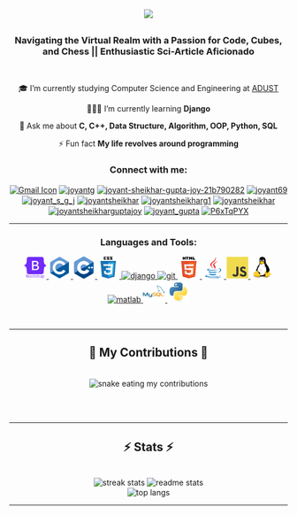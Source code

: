 <h1 align="center">
    <img src="https://readme-typing-svg.herokuapp.com/?font=Righteous&size=35&center=true&vCenter=true&width=500&height=70&duration=5000&pause=1500&lines=Welcome+to+Joyant's+World!+👋;+I'm+Joyant+Sheikhar+Gupta+Joy!;" />
</h1>

<h3 align="center">Navigating the Virtual Realm with a Passion for Code, Cubes, and Chess || Enthusiastic Sci-Article Aficionado</h3>

<br/>

<div align="center">
 
 🎓 I’m currently studying Computer Science and Engineering at [ADUST](https://www.adust.edu.bd/#/)
 
 🧑🏻‍💻 I’m currently learning **Django**

💬 Ask me about **C, C++, Data Structure, Algorithm, OOP, Python, SQL**

⚡ Fun fact **My life revolves around programming**

 </div>
 
<div align="center"> 
  <h3 align="center">Connect with me:</h3>
<p align="center">
<a href="mailto:joyantsheikharguptajoy@gmail.com">
  <img align="center" src="https://img.icons8.com/?size=100&id=qyRpAggnV0zH&format=png&color=000000" alt="Gmail Icon" height="40" width="40" /></a>
<a href="https://twitter.com/joyantg" target="blank"><img align="center" src="https://raw.githubusercontent.com/rahuldkjain/github-profile-readme-generator/master/src/images/icons/Social/twitter.svg" alt="joyantg" height="30" width="40" /></a>
<a href="https://linkedin.com/in/joyant-sheikhar-gupta-joy-21b790282" target="blank"><img align="center" src="https://raw.githubusercontent.com/rahuldkjain/github-profile-readme-generator/master/src/images/icons/Social/linked-in-alt.svg" alt="joyant-sheikhar-gupta-joy-21b790282" height="30" width="40" /></a>
<a href="https://fb.com/joyant69" target="blank"><img align="center" src="https://raw.githubusercontent.com/rahuldkjain/github-profile-readme-generator/master/src/images/icons/Social/facebook.svg" alt="joyant69" height="30" width="40" /></a>
<a href="https://instagram.com/joyant_s_g_j" target="blank"><img align="center" src="https://raw.githubusercontent.com/rahuldkjain/github-profile-readme-generator/master/src/images/icons/Social/instagram.svg" alt="joyant_s_g_j" height="30" width="40" /></a>
<a href="https://www.codechef.com/users/joyantsheikhar" target="blank"><img align="center" src="https://cdn.jsdelivr.net/npm/simple-icons@3.1.0/icons/codechef.svg" alt="joyantsheikhar" height="30" width="40" /></a>
<a href="https://www.hackerrank.com/joyantsheikharg1" target="blank"><img align="center" src="https://raw.githubusercontent.com/rahuldkjain/github-profile-readme-generator/master/src/images/icons/Social/hackerrank.svg" alt="joyantsheikharg1" height="30" width="40" /></a>
<a href="https://codeforces.com/profile/joyantsheikhar" target="blank"><img align="center" src="https://raw.githubusercontent.com/rahuldkjain/github-profile-readme-generator/master/src/images/icons/Social/codeforces.svg" alt="joyantsheikhar" height="30" width="40" /></a>
<a href="https://www.leetcode.com/joyantsheikharguptajoy" target="blank"><img align="center" src="https://raw.githubusercontent.com/rahuldkjain/github-profile-readme-generator/master/src/images/icons/Social/leet-code.svg" alt="joyantsheikharguptajoy" height="30" width="40" /></a>
<a href="https://auth.geeksforgeeks.org/user/joyant_gupta" target="blank"><img align="center" src="https://raw.githubusercontent.com/rahuldkjain/github-profile-readme-generator/master/src/images/icons/Social/geeks-for-geeks.svg" alt="joyant_gupta" height="30" width="40" /></a>
<a href="https://discord.gg/P6xTqPYX" target="blank"><img align="center" src="https://raw.githubusercontent.com/rahuldkjain/github-profile-readme-generator/master/src/images/icons/Social/discord.svg" alt="P6xTqPYX" height="30" width="40" /></a>
</p>

</div>

 <hr/>
<h3 align="center">Languages and Tools:</h3>
<p align="center"> <a href="https://getbootstrap.com" target="_blank" rel="noreferrer"> <img src="https://raw.githubusercontent.com/devicons/devicon/master/icons/bootstrap/bootstrap-plain-wordmark.svg" alt="bootstrap" width="40" height="40"/> </a> <a href="https://www.cprogramming.com/" target="_blank" rel="noreferrer"> <img src="https://raw.githubusercontent.com/devicons/devicon/master/icons/c/c-original.svg" alt="c" width="40" height="40"/> </a> <a href="https://www.w3schools.com/cpp/" target="_blank" rel="noreferrer"> <img src="https://raw.githubusercontent.com/devicons/devicon/master/icons/cplusplus/cplusplus-original.svg" alt="cplusplus" width="40" height="40"/> </a> <a href="https://www.w3schools.com/css/" target="_blank" rel="noreferrer"> <img src="https://raw.githubusercontent.com/devicons/devicon/master/icons/css3/css3-original-wordmark.svg" alt="css3" width="40" height="40"/> </a> <a href="https://www.djangoproject.com/" target="_blank" rel="noreferrer"> <img src="https://cdn.worldvectorlogo.com/logos/django.svg" alt="django" width="40" height="40"/> </a> <a href="https://git-scm.com/" target="_blank" rel="noreferrer"> <img src="https://www.vectorlogo.zone/logos/git-scm/git-scm-icon.svg" alt="git" width="40" height="40"/> </a> <a href="https://www.w3.org/html/" target="_blank" rel="noreferrer"> <img src="https://raw.githubusercontent.com/devicons/devicon/master/icons/html5/html5-original-wordmark.svg" alt="html5" width="40" height="40"/> </a> <a href="https://www.java.com" target="_blank" rel="noreferrer"> <img src="https://raw.githubusercontent.com/devicons/devicon/master/icons/java/java-original.svg" alt="java" width="40" height="40"/> </a> <a href="https://developer.mozilla.org/en-US/docs/Web/JavaScript" target="_blank" rel="noreferrer"> <img src="https://raw.githubusercontent.com/devicons/devicon/master/icons/javascript/javascript-original.svg" alt="javascript" width="40" height="40"/> </a> <a href="https://www.linux.org/" target="_blank" rel="noreferrer"> <img src="https://raw.githubusercontent.com/devicons/devicon/master/icons/linux/linux-original.svg" alt="linux" width="40" height="40"/> </a> <a href="https://www.mathworks.com/" target="_blank" rel="noreferrer"> <img src="https://upload.wikimedia.org/wikipedia/commons/2/21/Matlab_Logo.png" alt="matlab" width="40" height="40"/> </a> <a href="https://www.mysql.com/" target="_blank" rel="noreferrer"> <img src="https://raw.githubusercontent.com/devicons/devicon/master/icons/mysql/mysql-original-wordmark.svg" alt="mysql" width="40" height="40"/> </a> <a href="https://www.python.org" target="_blank" rel="noreferrer"> <img src="https://raw.githubusercontent.com/devicons/devicon/master/icons/python/python-original.svg" alt="python" width="40" height="40"/> </a> </p>
</div>
<br/>
<hr/>

<div align="center">
  <h2>🐍 My Contributions 🐍</h2>
  <br>
  <img alt="snake eating my contributions" src="https://raw.githubusercontent.com/joyantgupta/joyantgupta/output/github-contribution-grid-snake.svg" />
  
  <br/><br/>
</div>
<hr/>

<h2 align="center">⚡ Stats ⚡</h2>
<br>
<div align=center>
  <img height=170 width=380 src="https://github-readme-stats.vercel.app/api/top-langs?username=joyantgupta&count_private=true&theme=react&border_radius=10" alt="streak stats"/>
  <img hight=180 width=390 src="https://github-readme-stats.vercel.app/api?username=joyantgupta&count_private=true&show_icons=true&theme=react&rank_icon=github&border_radius=10" alt="readme stats" />
  <br/>
  <img height=200 width=390 align="center" src="https://github-readme-streak-stats.herokuapp.com/?user=joyantgupta&hide=HTML&langs_count=8&layout=compact&theme=react&border_radius=10&size_weight=0.5&count_weight=0.5&exclude_repo=github-readme-stats" alt="top langs" />
</div>
<hr/>
